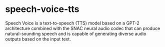# speech-voice-tts
Speech Voice is a text-to-speech (TTS) model based on a GPT-2 architecture combined with the SNAC neural audio codec that can produce natural-sounding speech and is capable of generating diverse audio outputs based on the input text.

